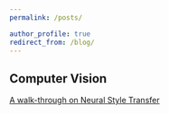 ```yaml
---
permalink: /posts/

author_profile: true
redirect_from: /blog/
---
```



## Computer Vision

[A walk-through on Neural Style Transfer](https://choudharyc.github.io/posts/neural_style_transfer/)
